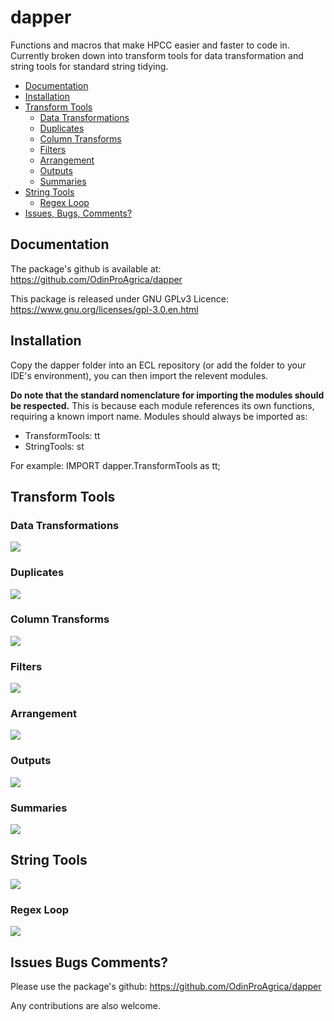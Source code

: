 # dapper
Functions and macros that make HPCC easier and faster to code in. Currently broken down into transform tools for data transformation and string tools for standard string tidying. 

- [Documentation](#documentation)
- [Installation](#installation)
- [Transform Tools](#transform-tools)
  * [Data Transformations](#data-transformations)
  * [Duplicates](#duplicates)
  * [Column Transforms](#column-transforms)
  * [Filters](#filters)
  * [Arrangement](#arrangement)
  * [Outputs](#outputs)
  * [Summaries](#summaries)
- [String Tools](#string-tools)
  * [Regex Loop](#regex-loop)
- [Issues, Bugs, Comments? ](issues-bugs-comments)
    
## Documentation
The package's github is available at: https://github.com/OdinProAgrica/dapper

This package is released under GNU GPLv3 Licence: https://www.gnu.org/licenses/gpl-3.0.en.html

## Installation
Copy the dapper folder into an ECL repository (or add the folder to your IDE's environment), you can then import the relevent modules.

**Do note that the standard nomenclature for importing the modules should be respected.** This is because each module references its own functions, requiring a known import name. Modules should always be imported as:

* TransformTools: tt
* StringTools: st

For example: 
IMPORT dapper.TransformTools as tt;

## Transform Tools

### Data Transformations
![](./docs/img/DataTransformations.PNG)

### Duplicates
![](./docs/img/DupsDedups.PNG)

### Column Transforms
![](./docs/img/Columns.PNG)

### Filters
![](./docs/img/Filters.PNG)

### Arrangement
![](./docs/img/Arrange.PNG)

### Outputs
![](./docs/img/Outputs.PNG)

### Summaries
![](./docs/img/Summaries.PNG)

## String Tools
![](./docs/img/StringTools.PNG)

### Regex Loop
![](./docs/img/RegexLoop.PNG)

## Issues Bugs Comments? 
Please use the package's github: https://github.com/OdinProAgrica/dapper

Any contributions are also welcome.